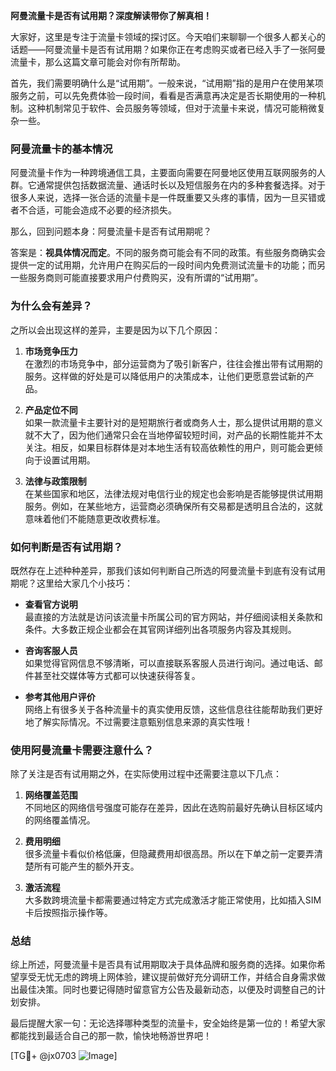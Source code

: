 **阿曼流量卡是否有试用期？深度解读带你了解真相！**

大家好，这里是专注于流量卡领域的探讨区。今天咱们来聊聊一个很多人都关心的话题——阿曼流量卡是否有试用期？如果你正在考虑购买或者已经入手了一张阿曼流量卡，那么这篇文章可能会对你有所帮助。

首先，我们需要明确什么是“试用期”。一般来说，“试用期”指的是用户在使用某项服务之前，可以先免费体验一段时间，看看是否满意再决定是否长期使用的一种机制。这种机制常见于软件、会员服务等领域，但对于流量卡来说，情况可能稍微复杂一些。

### 阿曼流量卡的基本情况

阿曼流量卡作为一种跨境通信工具，主要面向需要在阿曼地区使用互联网服务的人群。它通常提供包括数据流量、通话时长以及短信服务在内的多种套餐选择。对于很多人来说，选择一张合适的流量卡是一件既重要又头疼的事情，因为一旦买错或者不合适，可能会造成不必要的经济损失。

那么，回到问题本身：阿曼流量卡是否有试用期呢？

答案是：**视具体情况而定**。不同的服务商可能会有不同的政策。有些服务商确实会提供一定的试用期，允许用户在购买后的一段时间内免费测试流量卡的功能；而另一些服务商则可能直接要求用户付费购买，没有所谓的“试用期”。

### 为什么会有差异？

之所以会出现这样的差异，主要是因为以下几个原因：

1. **市场竞争压力**  
   在激烈的市场竞争中，部分运营商为了吸引新客户，往往会推出带有试用期的服务。这样做的好处是可以降低用户的决策成本，让他们更愿意尝试新的产品。

2. **产品定位不同**  
   如果一款流量卡主要针对的是短期旅行者或商务人士，那么提供试用期的意义就不大了，因为他们通常只会在当地停留较短时间，对产品的长期性能并不太关注。相反，如果目标群体是对本地生活有较高依赖性的用户，则可能会更倾向于设置试用期。

3. **法律与政策限制**  
   在某些国家和地区，法律法规对电信行业的规定也会影响是否能够提供试用期服务。例如，在某些地方，运营商必须确保所有交易都是透明且合法的，这就意味着他们不能随意更改收费标准。

### 如何判断是否有试用期？

既然存在上述种种差异，那我们该如何判断自己所选的阿曼流量卡到底有没有试用期呢？这里给大家几个小技巧：

- **查看官方说明**  
  最直接的方法就是访问该流量卡所属公司的官方网站，并仔细阅读相关条款和条件。大多数正规企业都会在其官网详细列出各项服务内容及其规则。

- **咨询客服人员**  
  如果觉得官网信息不够清晰，可以直接联系客服人员进行询问。通过电话、邮件甚至社交媒体等方式都可以快速获得答复。

- **参考其他用户评价**  
  网络上有很多关于各种流量卡的真实使用反馈，这些信息往往能帮助我们更好地了解实际情况。不过需要注意甄别信息来源的真实性哦！

### 使用阿曼流量卡需要注意什么？

除了关注是否有试用期之外，在实际使用过程中还需要注意以下几点：

1. **网络覆盖范围**  
   不同地区的网络信号强度可能存在差异，因此在选购前最好先确认目标区域内的网络覆盖情况。

2. **费用明细**  
   很多流量卡看似价格低廉，但隐藏费用却很高昂。所以在下单之前一定要弄清楚所有可能产生的额外开支。

3. **激活流程**  
   大多数跨境流量卡都需要通过特定方式完成激活才能正常使用，比如插入SIM卡后按照指示操作等。

### 总结

综上所述，阿曼流量卡是否具有试用期取决于具体品牌和服务商的选择。如果你希望享受无忧无虑的跨境上网体验，建议提前做好充分调研工作，并结合自身需求做出最佳决策。同时也要记得随时留意官方公告及最新动态，以便及时调整自己的计划安排。

最后提醒大家一句：无论选择哪种类型的流量卡，安全始终是第一位的！希望大家都能找到最适合自己的那一款，愉快地畅游世界吧！

[TG💪+ @jx0703 ![Image](https://github.com/user-attachments/assets/dbca1d08-cadb-493c-b0ec-ad6f7a83f270)]